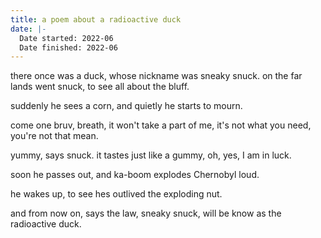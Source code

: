 ```yaml
---
title: a poem about a radioactive duck
date: |-
  Date started: 2022-06
  Date finished: 2022-06
---
```

there once was a duck,
whose nickname was sneaky snuck.
on the far lands went snuck,
to see all about the bluff.

suddenly he sees a corn,
and quietly he starts to mourn.

come one bruv, breath,
it won't take a part of me,
it's not what you need,
you're not that mean.

yummy,
says snuck.
it tastes just like a gummy,
oh, yes, I am in luck.

soon he passes out,
and ka-boom explodes Chernobyl loud.

he wakes up,
to see hes outlived the exploding 
nut.

and from now on,
says the law,
sneaky snuck,
will be know as the radioactive duck.